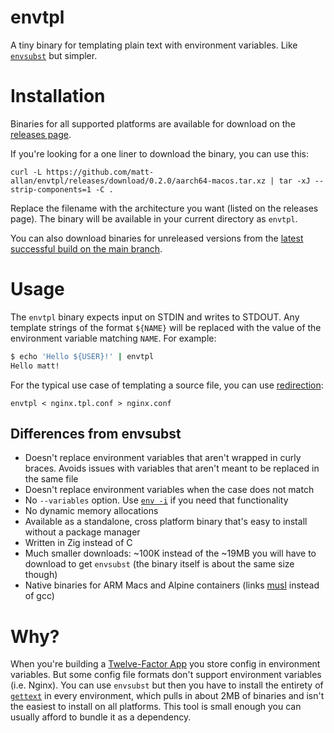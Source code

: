 # envtpl

A tiny binary for templating plain text with environment variables. Like [`envsubst`](https://linux.die.net/man/1/envsubst) but simpler.

# Installation

Binaries for all supported platforms are available for download on the [releases page](https://github.com/matt-allan/envtpl/releases).

If you're looking for a one liner to download the binary, you can use this:

```
curl -L https://github.com/matt-allan/envtpl/releases/download/0.2.0/aarch64-macos.tar.xz | tar -xJ --strip-components=1 -C .
```

Replace the filename with the architecture you want (listed on the releases page). The binary will be available in your current directory as `envtpl`.

You can also download binaries for unreleased versions from the [latest successful build on the main branch](https://github.com/matt-allan/envtpl/actions).

# Usage

The `envtpl` binary expects input on STDIN and writes to STDOUT. Any template strings of the format `${NAME}` will be replaced with the value of the environment variable matching `NAME`. For example:

```sh
$ echo 'Hello ${USER}!' | envtpl
Hello matt!
```

For the typical use case of templating a source file, you can use [redirection](https://wiki.bash-hackers.org/howto/redirection_tutorial):

```
envtpl < nginx.tpl.conf > nginx.conf
```

## Differences from envsubst

- Doesn't replace environment variables that aren't wrapped in curly braces. Avoids issues with variables that aren't meant to be replaced in the same file
- Doesn't replace environment variables when the case does not match
- No `--variables` option. Use [`env -i`](https://linux.die.net/man/1/env) if you need that functionality
- No dynamic memory allocations
- Available as a standalone, cross platform binary that's easy to install without a package manager
- Written in Zig instead of C
- Much smaller downloads: ~100K instead of the ~19MB you will have to download to get `envsubst` (the binary itself is about the same size though)
- Native binaries for ARM Macs and Alpine containers (links [musl](https://musl.libc.org/) instead of gcc)

# Why?

When you're building a [Twelve-Factor App](https://12factor.net/) you store config in environment variables. But some config file formats don't support environment variables (i.e. Nginx). You can use `envsubst` but then you have to install the entirety of [`gettext`](https://www.gnu.org/software/gettext/) in every environment, which pulls in about 2MB of binaries and isn't the easiest to install on all platforms. This tool is small enough you can usually afford to bundle it as a dependency.
